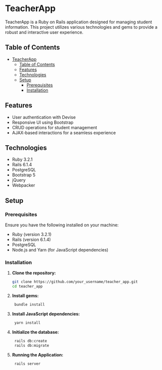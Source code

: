 # TeacherApp

TeacherApp is a Ruby on Rails application designed for managing student information. This project utilizes various technologies and gems to provide a robust and interactive user experience.

## Table of Contents

- [TeacherApp](#teacherapp)
  - [Table of Contents](#table-of-contents)
  - [Features](#features)
  - [Technologies](#technologies)
  - [Setup](#setup)
    - [Prerequisites](#prerequisites)
    - [Installation](#installation)

## Features

- User authentication with Devise
- Responsive UI using Bootstrap
- CRUD operations for student management
- AJAX-based interactions for a seamless experience

## Technologies

- Ruby 3.2.1
- Rails 6.1.4
- PostgreSQL
- Bootstrap 5
- jQuery
- Webpacker

## Setup

### Prerequisites

Ensure you have the following installed on your machine:

- Ruby (version 3.2.1)
- Rails (version 6.1.4)
- PostgreSQL
- Node.js and Yarn (for JavaScript dependencies)

### Installation

1. **Clone the repository:**
   ```bash
   git clone https://github.com/your_username/teacher_app.git
   cd teacher_app
2. **Install gems:**
   ```bash
    bundle install

3. **Install JavaScript dependencies:**
   ```bash
    yarn install
4. **Initialize the database:**
   ```bash
    rails db:create
    rails db:migrate

5. **Running the Application:**
   ```bash
    rails server



